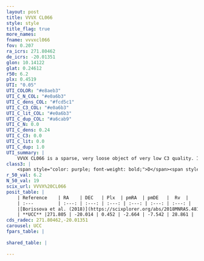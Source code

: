 ```yaml
---
layout: post
title: VVVX CL066
style: style
title_flag: true
more_names: 
fname: vvvxcl066
fov: 0.207
ra_icrs: 271.80462
de_icrs: -20.01351
glon: 10.14122
glat: 0.24612
r50: 6.2
plx: 0.4519
UTI: "0.05"
UTI_COLOR: "#e8aeb3"
UTI_C_N_COL: "#e0a6b3"
UTI_C_dens_COL: "#fcd5c1"
UTI_C_C3_COL: "#e0a6b3"
UTI_C_lit_COL: "#e0a6b3"
UTI_C_dup_COL: "#a6cab9"
UTI_C_N: 0.0
UTI_C_dens: 0.24
UTI_C_C3: 0.0
UTI_C_lit: 0.0
UTI_C_dup: 1.0
UTI_summary: |
    VVVX CL066 is a sparse, very loose object of very low C3 quality. It is rarely studied in the literature, with no articles listed in the last 7 years.<br><br><span style="color: #99180f; font-weight: bold;">Warning: </span>contains less than 25 stars with <i>P>0.5</i> estimated.
class3: |
    <span style="color: purple; font-weight: bold;">D</span><span style="color: purple; font-weight: bold;">D</span>
r_50_val: 6.2
N_50_val: 19
scix_url: VVVX%20CL066
posit_table: |
    | Reference    | RA    | DEC   | Plx  | pmRA  | pmDE   |  Rv  |
    | :---         | :---: | :---: | :---: | :---: | :---: | :---: |
    |[Borissova et al. (2018)](https://scixplorer.org/abs/2018MNRAS.481.3902B) | 271.857 | -20.028 | -- | -2.745 | -7.768 | -- |
    | **UCC** |271.805 | -20.014 | 0.452 | -2.664 | -7.542 | 28.861 | 
cds_radec: 271.80462,-20.01351
carousel: UCC
fpars_table: |
    
shared_table: |
    
---
```

